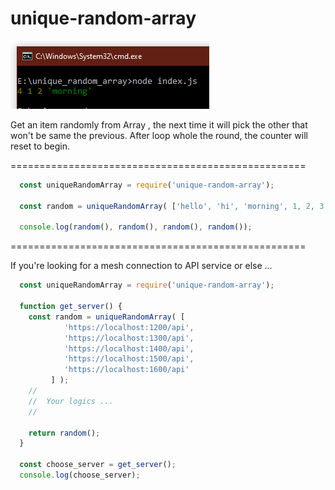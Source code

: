# unique-random-array

![Example img](/unique.PNG)

Get an item randomly from Array , the next time it will pick the other that won't be same the previous. After loop whole the round, the counter will reset to begin.

===================================================


```javascript
  const uniqueRandomArray = require('unique-random-array');
  
  const random = uniqueRandomArray( ['hello', 'hi', 'morning', 1, 2, 3, 4, 5] );
  
  console.log(random(), random(), random(), random());
```

===================================================

If you're looking for a mesh connection to API service or else ...
```javascript
  const uniqueRandomArray = require('unique-random-array');
  
  function get_server() {
    const random = uniqueRandomArray( [
            'https://localhost:1200/api', 
            'https://localhost:1300/api', 
            'https://localhost:1400/api',
            'https://localhost:1500/api',
            'https://localhost:1600/api'
         ] );
    //
    //  Your logics ...
    //
    
    return random();
  }
  
  const choose_server = get_server();
  console.log(choose_server);
```
